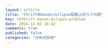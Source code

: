 ```yaml
---
layout: article
title: "thrift和maven/eclipse配置上的几个问题"
key: ththrift-maven-eclipse-problem
date: 2014-12-03 16:42
comments: true
published: false
categories: "分布式系统"
---
```

   

